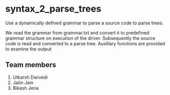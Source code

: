 # syntax_2_parse_trees
Use a dynamically defined grammar to parse a source code to parse trees.

We read the grammar from grammar.txt and convert it to predefined grammar structure on execution of the driver. Subsequently the source code is read and converted to a parse tree. Auxillary functions are provided to examine the output

## Team members
1. Utkarsh Dwivedi
2. Jatin Jain
3. Bikash Jena
